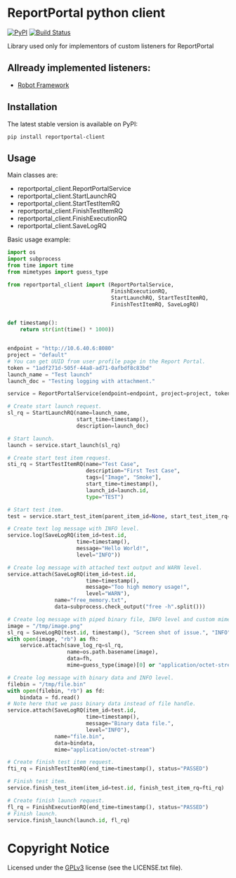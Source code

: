 # ReportPortal python client

[![PyPI](https://img.shields.io/pypi/v/reportportal-client.svg?maxAge=2592000)](https://pypi.python.org/pypi/reportportal-client)
[![Build Status](https://travis-ci.org/reportportal/client-Python.svg?branch=master)](https://travis-ci.org/reportportal/client-Python)

Library used only for implementors of custom listeners for ReportPortal

## Allready implemented listeners:
* [Robot Framework](https://github.com/reportportal/agent-Python-RobotFramework)


## Installation

The latest stable version is available on PyPI:

```
pip install reportportal-client
```


## Usage

Main classes are:

- reportportal_client.ReportPortalService
- reportportal_client.StartLaunchRQ
- reportportal_client.StartTestItemRQ
- reportportal_client.FinishTestItemRQ
- reportportal_client.FinishExecutionRQ
- reportportal_client.SaveLogRQ

Basic usage example:

```python
import os
import subprocess
from time import time
from mimetypes import guess_type

from reportportal_client import (ReportPortalService,
                                 FinishExecutionRQ,
                                 StartLaunchRQ, StartTestItemRQ,
                                 FinishTestItemRQ, SaveLogRQ)


def timestamp():
    return str(int(time() * 1000))


endpoint = "http://10.6.40.6:8080"
project = "default"
# You can get UUID from user profile page in the Report Portal.
token = "1adf271d-505f-44a8-ad71-0afbdf8c83bd"
launch_name = "Test launch"
launch_doc = "Testing logging with attachment."

service = ReportPortalService(endpoint=endpoint, project=project, token=token)

# Create start launch request.
sl_rq = StartLaunchRQ(name=launch_name,
                      start_time=timestamp(),
                      description=launch_doc)

# Start launch.
launch = service.start_launch(sl_rq)

# Create start test item request.
sti_rq = StartTestItemRQ(name="Test Case",
                         description="First Test Case",
                         tags=["Image", "Smoke"],
                         start_time=timestamp(),
                         launch_id=launch.id,
                         type="TEST")

# Start test item.
test = service.start_test_item(parent_item_id=None, start_test_item_rq=sti_rq)

# Create text log message with INFO level.
service.log(SaveLogRQ(item_id=test.id,
                      time=timestamp(),
                      message="Hello World!",
                      level="INFO"))

# Create log message with attached text output and WARN level.
service.attach(SaveLogRQ(item_id=test.id,
                         time=timestamp(),
                         message="Too high memory usage!",
                         level="WARN"),
               name="free_memory.txt",
               data=subprocess.check_output("free -h".split()))

# Create log message with piped binary file, INFO level and custom mimetype.
image = "/tmp/image.png"
sl_rq = SaveLogRQ(test.id, timestamp(), "Screen shot of issue.", "INFO")
with open(image, "rb") as fh:
    service.attach(save_log_rq=sl_rq,
                   name=os.path.basename(image),
                   data=fh,
                   mime=guess_type(image)[0] or "application/octet-stream")

# Create log message with binary data and INFO level.
filebin = "/tmp/file.bin"
with open(filebin, "rb") as fd:
    bindata = fd.read()
# Note here that we pass binary data instead of file handle.
service.attach(SaveLogRQ(item_id=test.id,
                         time=timestamp(),
                         message="Binary data file.",
                         level="INFO"),
               name="file.bin",
               data=bindata,
               mime="application/octet-stream")

# Create finish test item request.
fti_rq = FinishTestItemRQ(end_time=timestamp(), status="PASSED")

# Finish test item.
service.finish_test_item(item_id=test.id, finish_test_item_rq=fti_rq)

# Create finish launch request.
fl_rq = FinishExecutionRQ(end_time=timestamp(), status="PASSED")
# Finish launch.
service.finish_launch(launch.id, fl_rq)
```

# Copyright Notice
Licensed under the [GPLv3](https://www.gnu.org/licenses/quick-guide-gplv3.html)
license (see the LICENSE.txt file).
